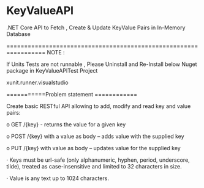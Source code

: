 # KeyValueAPI
.NET Core API to Fetch , Create & Update KeyValue Pairs in In-Memory Database


=================================================================
NOTE : 

If Units Tests are not runnable , Please Uninstall and Re-Install below Nuget package in KeyValueAPITest Project 

 xunit.runner.visualstudio


===========Problem statement ============

Create basic RESTful API allowing to add, modify and read key and value pairs:

o    GET /{key} - returns the value for a given key

o    POST /{key}  with a value as body – adds value with the supplied key

o    PUT /{key}  with value as body – updates value for the supplied key

·         Keys must be url-safe (only alphanumeric, hyphen, period, underscore, tilde), treated as case-insensitive and limited to 32 characters in size.

·         Value is any text up to 1024 characters. 
